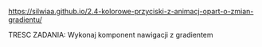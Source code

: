 https://silwiaa.github.io/2.4-kolorowe-przyciski-z-animacj-opart-o-zmian-gradientu/

TRESC ZADANIA: Wykonaj komponent nawigacji z gradientem
